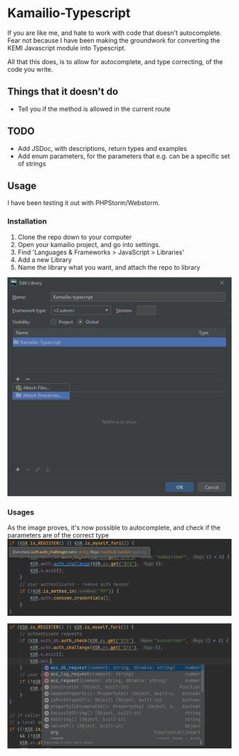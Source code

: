 # Kamailio-Typescript
If you are like me, and hate to work with code that doesn't autocomplete. 
Fear not because I have been making the groundwork for converting the KEMI Javascript module into Typescript.

All that this does, is to allow for autocomplete, and type correcting, of the code you write.

## Things that it doesn't do
* Tell you if the method is allowed in the current route

## TODO
* Add JSDoc, with descriptions, return types and examples
* Add enum parameters, for the parameters that e.g. can be a specific set of strings

## Usage
I have been testing it out with PHPStorm/Webstorm.

### Installation
1. Clone the repo down to your computer
2. Open your kamailio project, and go into settings.
3. Find 'Languages & Frameworks > JavaScript > Libraries'
4. Add a new Library
5. Name the library what you want, and attach the repo to library

![img.png](img.png)

### Usages
As the image proves, it's now possible to autocomplete, and check if the parameters are of the correct type
![img_1.png](img_1.png)

![img_2.png](img_2.png)
